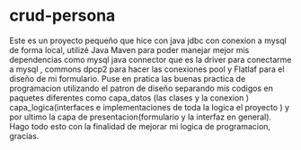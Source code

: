 # crud-persona

Este es un proyecto pequeño que hice con java jdbc con conexion a mysql de forma local,
utilizé Java Maven para poder manejar mejor mis dependencias como mysql java connector que es la driver para conectarme a mysql , commons dpcp2 para hacer las conexiones pool y Flatlaf para el diseño de mi formulario.
Puse en pratica las buenas practica de programacion utilizando el patron de diseño separando mis codigos en paquetes diferentes como capa_datos (las clases y la conexion ) capa_logica(interfaces e implementaciones de toda la logica el proyecto ) y por ultimo la capa de presentacion(formulario y la interfaz en general). Hago todo esto con la finalidad de mejorar mi logica de programacion, gracias.
